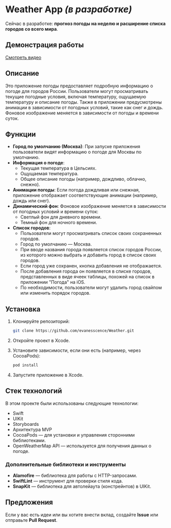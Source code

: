 # Weather App *(в разработке)*

Сейчас в разработке: **прогноз погоды на неделю и расширение списка городов со всего мира**.

## Демонстрация работы

[Смотреть видео](https://disk.yandex.ru/i/V_iZALzDHIiYbA)

## Описание

Это приложение погоды предоставляет подробную информацию о погоде для городов России. Пользователи могут просматривать текущие погодные условия, включая температуру, ощущаемую температуру и описание погоды. Также в приложении предусмотрены анимации в зависимости от погодных условий, такие как снег и дождь. Фоновое изображение меняется в зависимости от погоды и времени суток.

## Функции

- **Город по умолчанию (Москва)**: При запуске приложения пользователи видят информацию о погоде для Москвы по умолчанию.
- **Информация о погоде**:
  - Текущая температура в Цельсиях.
  - Ощущаемая температура.
  - Общее описание погоды (например, дождливо, облачно, снежно).
- **Анимации погоды**: Если погода дождливая или снежная, приложение отображает соответствующие анимации (например, дождь или снег).
- **Динамический фон**: Фоновое изображение меняется в зависимости от погодных условий и времени суток:
  - Светлый фон для дневного времени.
  - Темный фон для ночного времени.
- **Список городов**:
  - Пользователи могут просматривать список своих сохраненных городов.
  - Город по умолчанию — Москва.
  - При вводе названия города появляется список городов России, из которого можно выбрать и добавить город в список своих городов.
  - Если город уже сохранен, кнопка добавления не отображается.
  - После добавления города он появляется в списке городов, представленных в виде ячеек таблицы, похожей на список в приложении "Погода" на iOS.
  - По необходимости, пользователи могут удалить город свайпом или изменить порядок городов.

## Установка

1. Клонируйте репозиторий:

    ```bash
    git clone https://github.com/evanesscence/Weather.git
    ```

2. Откройте проект в Xcode.

3. Установите зависимости, если они есть (например, через CocoaPods):

    ```bash
    pod install
    ```

4. Запустите приложение в Xcode.
   
## Стек технологий

В этом проекте были использованы следующие технологии:
- Swift
- UIKit
- Storyboards
- Архитектура MVP
- CocoaPods — для установки и управления сторонними библиотеками.
- OpenWeatherMap API — используется для получения данных о погоде.

### Дополнительные библиотеки и инструменты
- **Alamofire** — библиотека для работы с HTTP-запросами.
- **SwiftLint** — инструмент для проверки стиля кода.
- **SnapKit** — библиотека для автолейаута (констрейнтов) в UIKit.

## Предложения
Если у вас есть идеи или вы хотите внести вклад, создайте **Issue** или отправьте **Pull Request**.
